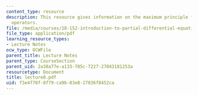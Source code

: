```yaml
---
content_type: resource
description: This resource gives information on the maximum principle for more general
  operators.
file: /media/courses/18-152-introduction-to-partial-differential-equations-fall-2005/f3e4f78f8f79ca9b83e827836f8452ca_lecture8.pdf
file_type: application/pdf
learning_resource_types:
- Lecture Notes
ocw_type: OCWFile
parent_title: Lecture Notes
parent_type: CourseSection
parent_uid: 2a38a77e-a133-705c-7227-27043181253a
resourcetype: Document
title: lecture8.pdf
uid: f3e4f78f-8f79-ca9b-83e8-27836f8452ca
---
```


